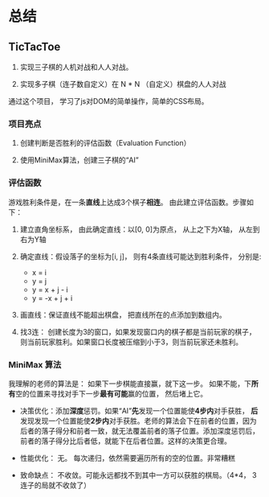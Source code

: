 # 总结

## TicTacToe

1. 实现三子棋的人机对战和人人对战。

2. 实现多子棋（连子数自定义）在 N * N （自定义）棋盘的人人对战

通过这个项目， 学习了js对DOM的简单操作，简单的CSS布局。

### 项目亮点

1. 创建判断是否胜利的评估函数（Evaluation Function）

2. 使用MiniMax算法，创建三子棋的“AI”

### 评估函数

游戏胜利条件是，在一条**直线**上达成3个棋子**相连**。 由此建立评估函数。步骤如下：

1. 建立直角坐标系， 由此确定直线：以[0, 0]为原点， 从上之下为X轴， 从左到右为Y轴

2. 确定直线：假设落子的坐标为[i, j]， 则有4条直线可能达到胜利条件， 分别是:
    
    * x = i
    * y = j
    * y = x + j - i
    * y = -x + j + i

3. 画直线：保证直线不能超出棋盘， 把直线所在的点添加到数组内。

4. 找3连： 创建长度为3的窗口，如果发现窗口内的棋子都是当前玩家的棋子，则当前玩家胜利。如果窗口长度被压缩到小于3，则当前玩家还未胜利。

### MiniMax 算法

我理解的老师的算法是： 如果下一步棋能直接赢，就下这一步。 如果不能，下**所有**空的位置来寻找对手下一步**最有可能**赢的位置， 然后堵上它。

* 决策优化：添加**深度**惩罚。如果“AI”**先**发现一个位置能使**4步内**对手获胜， **后**发现发现一个位置能使**2步内**对手获胜。老师的算法会下在前者的位置，因为后者的落子得分和前者一致，就无法覆盖前者的落子位置。添加深度惩罚后，前者的落子得分比后者低，就能下在后者位置。这样的决策更合理。

* 性能优化： 无。 每次递归，依然需要遍历所有的空的位置。非常糟糕

* 致命缺点： 不收敛。可能永远都找不到其中一方可以获胜的棋局。（4*4， 3连子的局就不收敛了）
